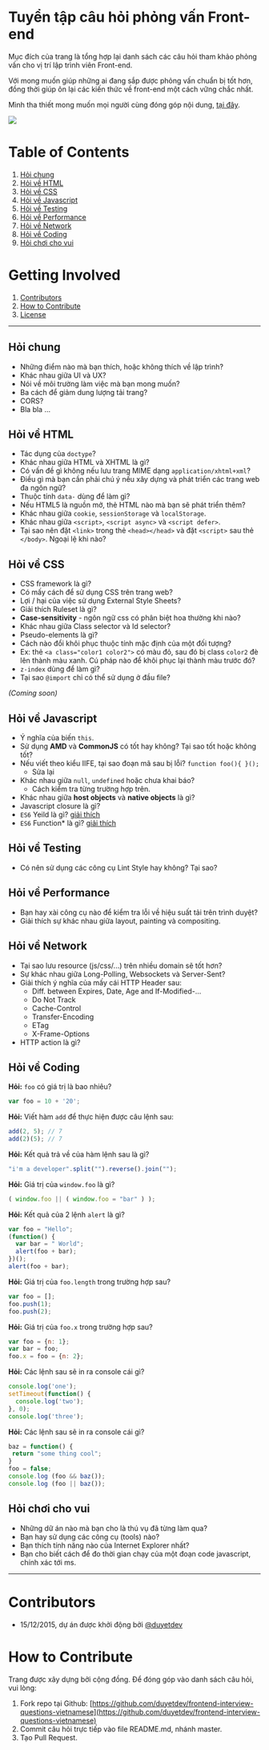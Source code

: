 # Tuyển tập câu hỏi phỏng vấn Front-end

Mục đích của trang là tổng hợp lại danh sách các câu hỏi tham khảo phỏng vấn cho vị trí lập trình viên Front-end. 

Với mong muốn giúp những ai đang sắp được phỏng vấn chuẩn bị tốt hơn, đồng thời
giúp ôn lại các kiến thức về front-end một cách vững chắc nhất. 

Mình tha thiết mong muốn mọi người cùng đóng góp nội dung, [tại đây](#how-to-contribute).

![](http://i.imgur.com/qJhyreL.jpg)

# Table of Contents

1. [Hỏi chung](#hỏi-chung)
2. [Hỏi về HTML](#hỏi-về-html)
3. [Hỏi về CSS](#hỏi-về-css)
4. [Hỏi về Javascript](#hỏi-về-javascript)
5. [Hỏi về Testing](#hỏi-về-testing)
6. [Hỏi về Performance](#hỏi-về-performance)
7. [Hỏi về Network](#hỏi-về-network)
8. [Hỏi về Coding](#hỏi-về-coding)
9. [Hỏi chơi cho vui](#hỏi-chơi-cho-vui)

# Getting Involved

1. [Contributors](#contributors)
2. [How to Contribute](#how-to-contribute)
3. [License](https://github.com/duyetdev/frontend-interview-questions-vietnamese/blob/master/LICENSE)

------------------------------------------

## Hỏi chung

* Những điểm nào mà bạn thích, hoặc không thích về lập trình?
* Khác nhau giữa UI và UX?
* Nói về môi trường làm việc mà bạn mong muốn?
* Ba cách để giảm dung lượng tải trang?
* CORS?
* Bla bla ...

## Hỏi về HTML

* Tác dụng của `doctype`?
* Khác nhau giữa HTML và XHTML là gì?
* Có vấn đề gì không nếu lưu trang MIME dạng `application/xhtml+xml`?
* Điều gì mà bạn cần phải chú ý nếu xây dựng và phát triển các trang web đa ngôn ngữ?
* Thuộc tính `data-` dùng để làm gì?
* Nếu HTML5 là nguồn mở, thẻ HTML nào mà bạn sẽ phát triển thêm?
* Khác nhau giữa `cookie`, `sessionStorage` và `localStorage`.
* Khác nhau giữa `<script>`, `<script async>` và `<script defer>`.
* Tại sao nên đặt `<link>` trong thẻ `<head></head>` và đặt `<script>` sau thẻ `</body>`. Ngoại lệ khi nào?

## Hỏi về CSS

* CSS framework là gì?
* Có mấy cách để sử dụng CSS trên trang web?
* Lợi / hại của việc sử dụng External Style Sheets?
* Giải thích Ruleset là gì?
* **Case-sensitivity** - ngôn ngữ css có phân biệt hoa thường khi nào? 
* Khác nhau giữa Class selector và Id selector?
* Pseudo-elements là gì?
* Cách nào đổi khôi phục thuộc tính mặc định của một đối tượng? 
 * Ex: thẻ `<a class="color1 color2">` có màu đỏ, sau đó bị class `color2` đè lên thành màu xanh. Cú pháp nào để khôi phục lại thành màu trước đó?
* `z-index` dùng để làm gì?
* Tại sao `@import` chỉ có thể sử dụng ở đầu file?

*(Coming soon)*

## Hỏi về Javascript

* Ý nghĩa của biến `this`.
* Sử dụng **AMD** và **CommonJS** có tốt hay không? Tại sao tốt hoặc không tốt?
* Nếu viết theo kiểu IIFE, tại sao đoạn mã sau bị lỗi? `function foo(){ }();`
  * Sửa lại
* Khác nhau giữa `null`, `undefined` hoặc chưa khai báo?
  * Cách kiểm tra từng trường hợp trên.
* Khác nhau giữa **host objects** và **native objects** là gì?
* Javascript closure là gì?
* `ES6` Yeild là gì? [giải thích](https://blog.duyetdev.com/2016/02/generator-function-javascript.html)
* `ES6` Function* là gì? [giải thích](https://blog.duyetdev.com/2016/02/generator-function-javascript.html)

## Hỏi về Testing 

* Có nên sử dụng các công cụ Lint Style hay không? Tại sao?

## Hỏi về Performance

* Bạn hay xài công cụ nào để kiểm tra lỗi về hiệu suất tải trên trình duyệt? 
* Giải thích sự khác nhau giữa layout, painting và compositing.

## Hỏi về Network

* Tại sao lưu resource (js/css/...) trên nhiều domain sẽ tốt hơn? 
* Sự khác nhau giữa Long-Polling, Websockets và Server-Sent?
* Giải thích ý nghĩa của mấy cái HTTP Header sau:
  * Diff. between Expires, Date, Age and If-Modified-...
  * Do Not Track
  * Cache-Control
  * Transfer-Encoding
  * ETag
  * X-Frame-Options
* HTTP action là gì?

## Hỏi về Coding
**Hỏi:** `foo` có giá trị là bao nhiêu?
```js
var foo = 10 + '20';
```

**Hỏi:** Viết hàm `add` để thực hiện được câu lệnh sau:
```js
add(2, 5); // 7
add(2)(5); // 7
```

**Hỏi:** Kết quả trả về của hàm lệnh sau là gì?
```js
"i'm a developer".split("").reverse().join("");
```

**Hỏi:** Giá trị của `window.foo` là gì?
```js
( window.foo || ( window.foo = "bar" ) );
```

**Hỏi:** Kết quả của 2 lệnh `alert` là gì?
```js
var foo = "Hello";
(function() {
  var bar = " World";
  alert(foo + bar);
})();
alert(foo + bar);
```

**Hỏi:** Giá trị của `foo.length` trong trường hợp sau?
```js
var foo = [];
foo.push(1);
foo.push(2);
```

**Hỏi:** Giá trị của `foo.x` trong trường hợp sau?
```js
var foo = {n: 1};
var bar = foo;
foo.x = foo = {n: 2};
```

**Hỏi:** Các lệnh sau sẽ in ra console cái gì?
```js
console.log('one');
setTimeout(function() {
  console.log('two');
}, 0);
console.log('three');
```

**Hỏi:** Các lệnh sau sẽ in ra console cái gì?
```js
baz = function() {
 return "some thing cool";
}
foo = false;
console.log (foo && baz());
console.log (foo || baz());
```

## Hỏi chơi cho vui 

* Những dữ án nào mà bạn cho là thú vụ đã từng làm qua?
* Bạn hay sử dụng các công cụ (tools) nào? 
* Bạn thích tính năng nào của Internet Explorer nhất?
* Bạn cho biết cách để đo thời gian chạy của một đoạn code javascript, chính xác tới ms. 
------------------------------------------

# Contributors
* 15/12/2015, dự án được khởi động bởi [@duyetdev](https://github.com/duyetdev)

# How to Contribute
Trang được xây dựng bởi cộng đồng. Để đóng góp vào danh sách câu hỏi, vui lòng: 

1. Fork repo tại Github: [https://github.com/duyetdev/frontend-interview-questions-vietnamese](https://github.com/duyetdev/frontend-interview-questions-vietnamese)
2. Commit câu hỏi trực tiếp vào file README.md, nhánh master.
3. Tạo Pull Request.
